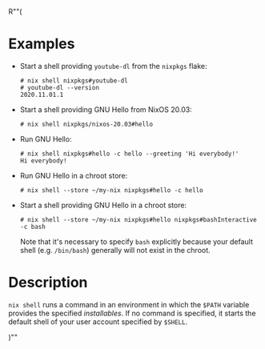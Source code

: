R""(

# Examples

* Start a shell providing `youtube-dl` from the `nixpkgs` flake:

  ```console
  # nix shell nixpkgs#youtube-dl
  # youtube-dl --version
  2020.11.01.1
  ```

* Start a shell providing GNU Hello from NixOS 20.03:

  ```console
  # nix shell nixpkgs/nixos-20.03#hello
  ```

* Run GNU Hello:

  ```console
  # nix shell nixpkgs#hello -c hello --greeting 'Hi everybody!'
  Hi everybody!
  ```

* Run GNU Hello in a chroot store:

  ```console
  # nix shell --store ~/my-nix nixpkgs#hello -c hello
  ```

* Start a shell providing GNU Hello in a chroot store:

  ```console
  # nix shell --store ~/my-nix nixpkgs#hello nixpkgs#bashInteractive -c bash
  ```

  Note that it's necessary to specify `bash` explicitly because your
  default shell (e.g. `/bin/bash`) generally will not exist in the
  chroot.

# Description

`nix shell` runs a command in an environment in which the `$PATH` variable
provides the specified *installables*. If no command is specified, it starts the
default shell of your user account specified by `$SHELL`.

)""
